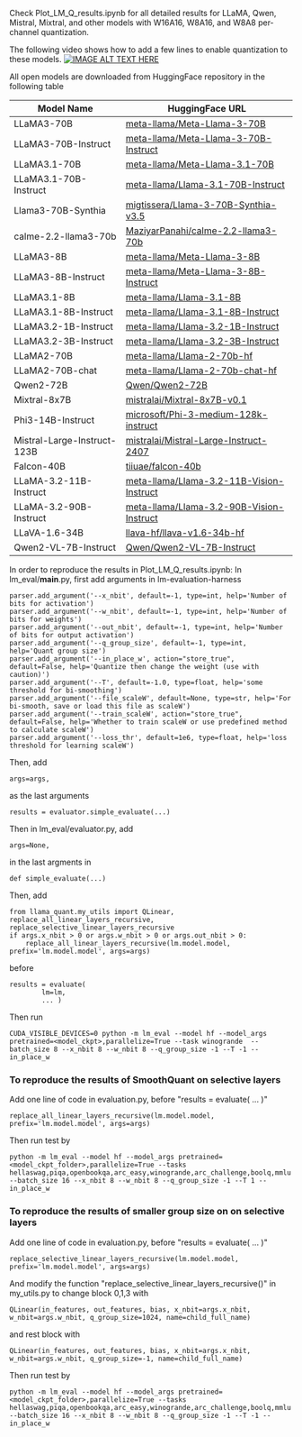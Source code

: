 Check Plot_LM_Q_results.ipynb for all detailed results for LLaMA, Qwen, Mistral, Mixtral, and other models with W16A16, W8A16, and W8A8 per-channel quantization.

The following video shows how to add a few lines to enable quantization to these models.
[![IMAGE ALT TEXT HERE](https://img.youtube.com/vi/x4YgRd8fmCU/0.jpg)](https://www.youtube.com/watch?v=x4YgRd8fmCU)



All open models are downloaded from HuggingFace repository in the following table

| Model Name                       | HuggingFace URL                                                     |
|----------------------------------|---------------------------------------------------------------------|
| LLaMA3-70B                      | [meta-llama/Meta-Llama-3-70B](https://huggingface.co/meta-llama/Meta-Llama-3-70B)       |
| LLaMA3-70B-Instruct             | [meta-llama/Meta-Llama-3-70B-Instruct](https://huggingface.co/meta-llama/Meta-Llama-3-70B-Instruct) |
| LLaMA3.1-70B                    | [meta-llama/Meta-Llama-3.1-70B](https://huggingface.co/meta-llama/Meta-Llama-3.1-70B)     |
| LLaMA3.1-70B-Instruct           | [meta-llama/Llama-3.1-70B-Instruct](https://huggingface.co/meta-llama/Llama-3.1-70B-Instruct)  |
| Llama3-70B-Synthia              | [migtissera/Llama-3-70B-Synthia-v3.5](https://huggingface.co/migtissera/Llama-3-70B-Synthia-v3.5) |
| calme-2.2-llama3-70b            | [MaziyarPanahi/calme-2.2-llama3-70b](https://huggingface.co/MaziyarPanahi/calme-2.2-llama3-70b) |
| LLaMA3-8B                       | [meta-llama/Meta-Llama-3-8B](https://huggingface.co/meta-llama/Meta-Llama-3-8B)        |
| LLaMA3-8B-Instruct              | [meta-llama/Meta-Llama-3-8B-Instruct](https://huggingface.co/meta-llama/Meta-Llama-3-8B-Instruct) |
| LLaMA3.1-8B                     | [meta-llama/Llama-3.1-8B](https://huggingface.co/meta-llama/Llama-3.1-8B)           |
| LLaMA3.1-8B-Instruct            | [meta-llama/Llama-3.1-8B-Instruct](https://huggingface.co/meta-llama/Llama-3.1-8B-Instruct)  |
| LLaMA3.2-1B-Instruct            | [meta-llama/Llama-3.2-1B-Instruct](https://huggingface.co/meta-llama/Llama-3.2-1B-Instruct)  |
| LLaMA3.2-3B-Instruct            | [meta-llama/Llama-3.2-3B-Instruct](https://huggingface.co/meta-llama/Llama-3.2-3B-Instruct)  |
| LLaMA2-70B                      | [meta-llama/Llama-2-70b-hf](https://huggingface.co/meta-llama/Llama-2-70b-hf)         |
| LLaMA2-70B-chat                 | [meta-llama/Llama-2-70b-chat-hf](https://huggingface.co/meta-llama/Llama-2-70b-chat-hf)    |
| Qwen2-72B                       | [Qwen/Qwen2-72B](https://huggingface.co/Qwen/Qwen2-72B)                     |
| Mixtral-8x7B                    | [mistralai/Mixtral-8x7B-v0.1](https://huggingface.co/mistralai/Mixtral-8x7B-v0.1)       |
| Phi3-14B-Instruct               | [microsoft/Phi-3-medium-128k-instruct](https://huggingface.co/microsoft/Phi-3-medium-128k-instruct) |
| Mistral-Large-Instruct-123B     | [mistralai/Mistral-Large-Instruct-2407](https://huggingface.co/mistralai/Mistral-Large-Instruct-2407) |
| Falcon-40B                      | [tiiuae/falcon-40b](https://huggingface.co/tiiuae/falcon-40b)                  |
| LLaMA-3.2-11B-Instruct          | [meta-llama/Llama-3.2-11B-Vision-Instruct](https://huggingface.co/meta-llama/Llama-3.2-11B-Vision-Instruct) |
| LLaMA-3.2-90B-Instruct          | [meta-llama/Llama-3.2-90B-Vision-Instruct](https://huggingface.co/meta-llama/Llama-3.2-90B-Vision-Instruct) |
| LLaVA-1.6-34B                   | [llava-hf/llava-v1.6-34b-hf](https://huggingface.co/llava-hf/llava-v1.6-34b-hf)        |
| Qwen2-VL-7B-Instruct            | [Qwen/Qwen2-VL-7B-Instruct](https://huggingface.co/Qwen/Qwen2-VL-7B-Instruct)          |



In order to reproduce the results in Plot_LM_Q_results.ipynb:
In lm_eval/__main__.py, first add arguments in lm-evaluation-harness
```
parser.add_argument('--x_nbit', default=-1, type=int, help='Number of bits for activation')
parser.add_argument('--w_nbit', default=-1, type=int, help='Number of bits for weights')
parser.add_argument('--out_nbit', default=-1, type=int, help='Number of bits for output activation')
parser.add_argument('--q_group_size', default=-1, type=int, help='Quant group size')
parser.add_argument('--in_place_w', action="store_true", default=False, help='Quantize then change the weight (use with caution)')
parser.add_argument('--T', default=-1.0, type=float, help='some threshold for bi-smoothing')
parser.add_argument('--file_scaleW', default=None, type=str, help='For bi-smooth, save or load this file as scaleW')
parser.add_argument('--train_scaleW', action="store_true", default=False, help='Whether to train scaleW or use predefined method to calculate scaleW')
parser.add_argument('--loss_thr', default=1e6, type=float, help='loss threshold for learning scaleW')
```
Then, add
```
args=args,
```
as the last arguments 
```
results = evaluator.simple_evaluate(...)
```
Then in lm_eval/evaluator.py, add 
```
args=None,
```
in the last argments in
```
def simple_evaluate(...)
```
Then, add
```
from llama_quant.my_utils import QLinear, replace_all_linear_layers_recursive, replace_selective_linear_layers_recursive
if args.x_nbit > 0 or args.w_nbit > 0 or args.out_nbit > 0:  
    replace_all_linear_layers_recursive(lm.model.model, prefix='lm.model.model', args=args)
```
before 
```
results = evaluate(
        lm=lm,
        ... )
```
Then run
```
CUDA_VISIBLE_DEVICES=0 python -m lm_eval --model hf --model_args pretrained=<model_ckpt>,parallelize=True --task winogrande  --batch_size 8 --x_nbit 8 --w_nbit 8 --q_group_size -1 --T -1 --in_place_w
```

### To reproduce the results of SmoothQuant on selective layers

Add one line of code in evaluation.py, before "results = evaluate( ... )"
```
replace_all_linear_layers_recursive(lm.model.model, prefix='lm.model.model', args=args)
```
Then run test by 
```
python -m lm_eval --model hf --model_args pretrained=<model_ckpt_folder>,parallelize=True --tasks hellaswag,piqa,openbookqa,arc_easy,winogrande,arc_challenge,boolq,mmlu  --batch_size 16 --x_nbit 8 --w_nbit 8 --q_group_size -1 --T 1 --in_place_w
```

### To reproduce the results of smaller group size on on selective layers
Add one line of code in evaluation.py, before "results = evaluate( ... )"
```
replace_selective_linear_layers_recursive(lm.model.model, prefix='lm.model.model', args=args)
```
And modify the function "replace_selective_linear_layers_recursive()" in my_utils.py to change block 0,1,3 with 
```
QLinear(in_features, out_features, bias, x_nbit=args.x_nbit, w_nbit=args.w_nbit, q_group_size=1024, name=child_full_name)
```
and rest block with
```
QLinear(in_features, out_features, bias, x_nbit=args.x_nbit, w_nbit=args.w_nbit, q_group_size=-1, name=child_full_name)
```
Then run test by 
```
python -m lm_eval --model hf --model_args pretrained=<model_ckpt_folder>,parallelize=True --tasks hellaswag,piqa,openbookqa,arc_easy,winogrande,arc_challenge,boolq,mmlu  --batch_size 16 --x_nbit 8 --w_nbit 8 --q_group_size -1 --T -1 --in_place_w
```
